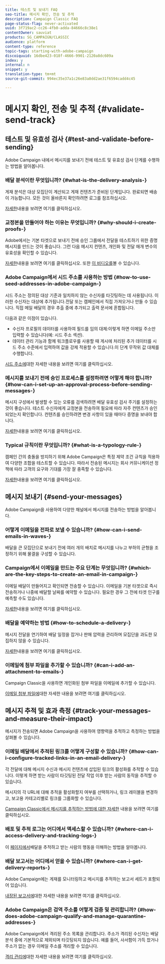 ```yaml
---
title: 테스트 및 보내기 FAQ
seo-title: 메시지 확인, 전송 및 추적
description: Campaign Classic FAQ
page-status-flag: never-activated
uuid: 3f719ac2-cc26-4fb0-adda-84666c8c38e1
contentOwner: sauviat
products: SG_CAMPAIGN/CLASSIC
audience: platform
content-type: reference
topic-tags: starting-with-adobe-campaign
discoiquuid: 16dbe423-018f-4666-9901-2120a8dc609a
index: y
internal: n
snippet: y
translation-type: tm+mt
source-git-commit: 994ec35e37a1c26e83a8dd2ae31f6594cadd4c45

---
```



# 메시지 확인, 전송 및 추적 {#validate-send-track}

## 테스트 및 유효성 검사 {#test-and-validate-before-sending}

Adobe Campaign 내에서 메시지를 보내기 전에 테스트 및 유효성 검사 단계를 수행하는 방법을 알아봅니다.

### 배달 분석이란 무엇입니까? {#what-is-the-delivery-analysis-}

게재 분석은 대상 모집단이 계산되고 게재 컨텐츠가 준비된 단계입니다. 완료되면 배송이 가능합니다. 모든 것이 올바른지 확인하려면 로그를 참조하십시오.

[자세한](../../delivery/using/steps-validating-the-delivery.md)내용을 보려면 여기를 클릭하십시오.

### 교정본을 만들어야 하는 이유는 무엇입니까? {#why-should-i-create-proofs-}

Adobe에서는 기본 타겟으로 보내기 전에 승인 그룹에서 전달을 테스트하기 위한 증명 메시지를 만드는 것이 좋습니다. 그런 다음 메시지 컨텐츠, 개인화 및 전달 매개 변수의 유효성을 확인할 수 있습니다.

[자세한](../../delivery/using/steps-validating-the-delivery.md#sending-a-proof)내용을 보려면 여기를 클릭하십시오. 또한 [이 비디오를](https://docs.adobe.com/content/help/en/campaign-learn/campaign-classic-tutorials/getting-started/managing-seed-and-proofs.html)볼 수 있습니다.

### Adobe Campaign에서 시드 주소를 사용하는 방법 {#how-to-use-seed-addresses-in-adobe-campaign-}

시드 주소는 정의된 대상 기준과 일치하지 않는 수신자를 타깃팅하는 데 사용됩니다. 이러한 수신자는 대상에 추가됩니다.전달 또는 캠페인에서 직접 가져오거나 만들 수 있습니다. 직접 메일 배달의 경우 추출 중에 추가되고 출력 문서에 혼합됩니다.

다음과 같은 이점이 있습니다.

* 수신자 프로필의 데이터를 사용하여 필드를 임의 대체:이렇게 하면 이메일 주소만 입력할 수 있습니다(예: 시드 주소 섹션).
* 데이터 관리 기능과 함께 워크플로우를 사용할 때 게시에 처리된 추가 데이터를 시드 주소 수준에서 입력하여 값을 강제 적용할 수 있습니다.이 단계 무작위 값 대체를 수행합니다.

[시드 주소에](../../delivery/using/about-seed-addresses.md)대한 자세한 내용을 보려면 여기를 클릭하십시오.

### 메시지를 보내기 전에 승인 프로세스를 설정하려면 어떻게 해야 합니까? {#how-can-i-set-up-an-approval-process-before-sending-messages-}

메시지 구성에서 발생할 수 있는 오류를 검색하려면 배달 유효성 검사 주기를 설정하는 것이 좋습니다. 테스트 수신자에게 교정본을 전송하여 필요에 따라 자주 컨텐츠가 승인되었는지 확인합니다. 컨텐츠를 승인하려면 변경 사항이 있을 때마다 증명을 보내야 합니다.

[자세한](../../delivery/using/steps-validating-the-delivery.md#sending-a-proof)내용을 보려면 여기를 클릭하십시오.

### Typical 규칙이란 무엇입니까? {#what-is-a-typology-rule-}

캠페인 간의 충돌을 방지하기 위해 Adobe Campaign은 특정 제약 조건 규칙을 적용하여 다양한 조합을 테스트할 수 있습니다. 따라서 전송된 메시지는 회사 커뮤니케이션 정책에 따라 고객의 요구와 기대를 가장 잘 충족할 수 있습니다.

[자세한](../../campaign/using/about-campaign-typologies.md)내용을 보려면 여기를 클릭하십시오.

## 메시지 보내기 {#send-your-messages}

Adobe Campaign을 사용하여 다양한 채널에서 메시지를 전송하는 방법을 알아봅니다.

### 어떻게 이메일을 전파로 보낼 수 있습니까? {#how-can-i-send-emails-in-waves-}

배달을 큰 모집단으로 보내기 전에 여러 개의 배치로 메시지를 나누고 부하의 균형을 조정하기 위해 물결을 [](../../delivery/using/steps-sending-the-delivery.md#sending-using-multiple-waves) 구성할 수 있습니다.

### Campaign에서 이메일을 만드는 주요 단계는 무엇입니까? {#which-are-the-key-steps-to-create-an-email-in-campaign-}

이메일 배달이 만들어지고 확인되면 전송할 수 있습니다. 이메일을 기본 타겟으로 즉시 전송하거나 나중에 배달할 날짜를 예약할 수 있습니다. 필요한 경우 그 전에 타겟 인구를 예측할 수도 있습니다.

[자세한](../../delivery/using/steps-validating-the-delivery.md#sending-a-proof)내용을 보려면 여기를 클릭하십시오.

### 배달을 예약하는 방법 {#how-to-schedule-a-delivery-}

메시지 전달을 연기하여 배달 일정을 잡거나 판매 압력을 관리하며 모집단을 과도한 모집하지 않을 수 있습니다.

[자세한](../../delivery/using/steps-sending-the-delivery.md#scheduling-the-delivery-sending)내용을 보려면 여기를 클릭하십시오.

### 이메일에 첨부 파일을 추가할 수 있습니까? {#can-i-add-an-attachment-to-emails-}

Campaign Classic을 사용하면 개인화된 첨부 파일을 이메일에 추가할 수 있습니다.

[이메일 첨부 파일에](../../delivery/using/attaching-files.md)대한 자세한 내용을 보려면 여기를 클릭하십시오.

## 메시지 추적 및 효과 측정 {#track-your-messages-and-measure-their-impact}

메시지가 전송되면 Adobe Campaign을 사용하여 영향력을 추적하고 측정하는 방법을 살펴볼 수 있습니다.

### 이메일 배달에서 추적된 링크를 어떻게 구성할 수 있습니까? {#how-can-i-configure-tracked-links-in-an-email-delivery-}

각 전달에 대해 메시지 수신과 메시지 컨텐츠에 삽입된 링크의 활성화를 추적할 수 있습니다. 이렇게 하면 받는 사람이 타깃팅된 전달 작업 이후 받는 사람의 동작을 추적할 수 있습니다.

메시지의 각 URL에 대해 추적을 활성화할지 여부를 선택하거나, 링크 레이블을 변경하고, 보고용 카테고리별로 링크를 그룹화할 수 있습니다.

[Campaign Classic에서 메시지를 추적하는 방법에 대한 자세한](../../delivery/using/about-message-tracking.md) 내용을 보려면 여기를 클릭하십시오.

### 배포 및 추적 로그는 어디에서 액세스할 수 있습니까? {#where-can-i-access-delivery-and-tracking-logs-}

이 [페이지에서](../../delivery/using/monitoring-a-delivery.md)배달을 추적하고 받는 사람의 행동을 이해하는 방법을 알아봅니다.

### 배달 보고서는 어디에서 얻을 수 있습니까? {#where-can-i-get-delivery-reports-}

Adobe Campaign에는 게재를 모니터링하고 메시지를 추적하는 보고서 세트가 포함되어 있습니다.

[내장된 보고서에](../../reporting/using/reports-on-deliveries.md#delivery-reports)대한 자세한 내용을 보려면 여기를 클릭하십시오.

### Adobe Campaign은 검역 주소를 어떻게 검증 및 관리합니까? {#how-does-adobe-campaign-qualify-and-manage-quarantine-addresses-}

Adobe Campaign에서 격리된 주소 목록을 관리합니다. 주소가 격리된 수신자는 배달 분석 중에 기본적으로 제외되며 타깃팅되지 않습니다. 예를 들어, 사서함이 가득 찼거나 주소가 없는 경우 이메일 주소를 격리할 수 있습니다.

[격리 관리에](../../delivery/using/understanding-quarantine-management.md)대한 자세한 내용을 보려면 여기를 클릭하십시오.
